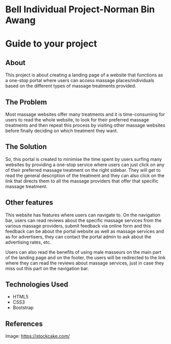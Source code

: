 # Bell Individual Project-Norman Bin Awang
# Guide to your project 
 
## About 
This project is about creating a landing page of a website that functions as a one-stop portal where users can access massage places/individuals based on the different types of massage treatments provided. 

## The Problem 
Most massage websites offer many treatments and it is time-consuming for users to read the whole website, to look for their preferred massage treatments and then repeat this process by visiting other massage websites before finally deciding on which treatment they want. 

## The Solution
So, this portal is created to minimise the time spent by users surfing many websites by providing a one-stop service where users can just click on any of their preferred massage treatment on the right sidebar. They will get to read the general description of the treatment and they can also click on the link that directs them to all the massage providers that offer that specific massage treatment.  

## Other features
This website has features where users can navigate to. On the navigation bar, users can read reviews about the specific massage services from the various massage providers, submit feedback via online form and this feedback can be about the portal website as well as massage services and as for advertisers, they can contact the portal admin to ask about the advertising rates, etc. 

Users can also read the benefits of using male masseurs on the main part of the landing page and on the footer, the users will be redirected to the link where they can read the reviews about massage services, just in case they miss out this part on the navigation bar. 

## Technologies Used 
- HTML5 
- CSS3 
- Bootstrap 
 
## References 

Image:  https://stockcake.com/
